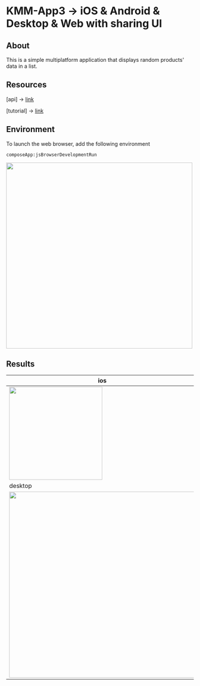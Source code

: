 # KMM-App3 -> iOS & Android & Desktop & Web with sharing UI
## About
This is a simple multiplatform application that displays random products' data in a list.

## Resources
[api] -> [link](https://fakestoreapi.com/)

[tutorial] -> [link](https://youtu.be/tetleXP4_aE?si=N38UvtWJ2BKbW72S)

## Environment 
To launch the web browser, add the following environment
```
composeApp:jsBrowserDevelopmentRun
```
<img src="https://github.com/user-attachments/assets/9161100d-c933-4848-b01a-86af68522eb7" width="500" >

## Results
| ios | android |
| ------------- | ------------- | 
|  <img src="https://github.com/user-attachments/assets/3847aab7-358c-4813-bfde-a8f397148eb1" width="250"> | <img src="https://github.com/user-attachments/assets/ef448e0d-0ac4-4d34-960a-10b768244eb3" width="250"> | 
| desktop | web |
| <img src="https://github.com/user-attachments/assets/5aa8ff25-7011-42b5-951b-0539f2ee64c9" width="500"> | <img src="https://github.com/user-attachments/assets/b895c02c-32c0-4d9c-9e42-298e4176a847" width="500"> |
